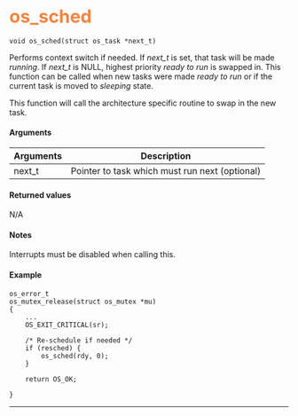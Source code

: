 ## <font color="#F2853F" style="font-size:24pt"> os_sched </font>

```no-highlight
void os_sched(struct os_task *next_t)
```

Performs context switch if needed. If *next_t* is set, that task will be made *running*. If *next_t* is NULL, highest priority *ready to run* is swapped in. This function can be called when new tasks were made *ready to run* or if the current task is moved to *sleeping* state.

This function will call the architecture specific routine to swap in the new task.

#### Arguments

| Arguments | Description |
|-----------|-------------|
| next_t | Pointer to task which must run next (optional) |

#### Returned values

N/A

#### Notes

Interrupts must be disabled when calling this.

#### Example

<Add text to set up the context for the example here>

```no-highlight
os_error_t
os_mutex_release(struct os_mutex *mu)
{
    ...
    OS_EXIT_CRITICAL(sr);

    /* Re-schedule if needed */
    if (resched) {
        os_sched(rdy, 0);
    }

    return OS_OK;

}
```

---------------------

